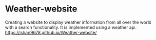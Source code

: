 # Weather-website
Creating a website to display weather information from all over the world with a search functionality. It is implemented using a weather api.
https://ishan9678.github.io/Weather-website/
